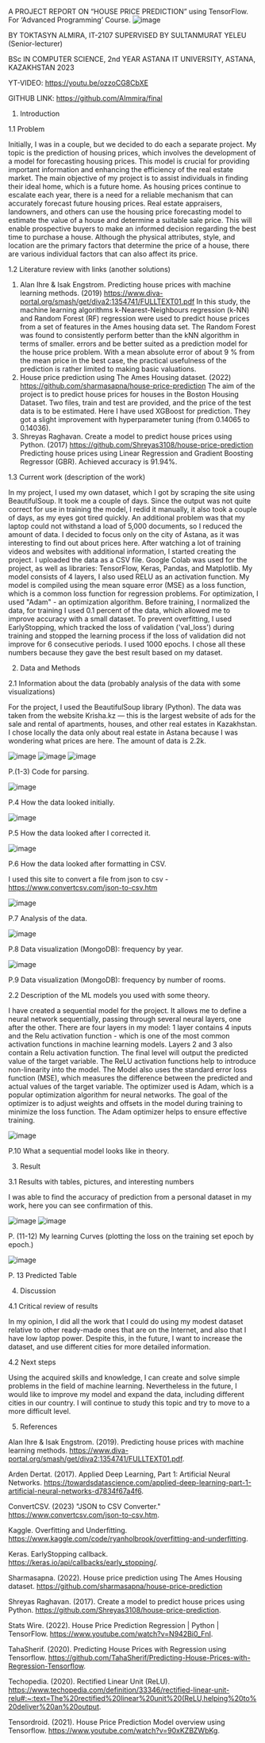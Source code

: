 A PROJECT REPORT ON “HOUSE PRICE PREDICTION” using TensorFlow. For ‘Advanced Programming’ Course.
![image](https://user-images.githubusercontent.com/99726193/220058042-4806d13a-47c0-4315-89f6-17ac9d0eff50.png)

BY TOKTASYN ALMIRA, IT-2107
SUPERVISED BY SULTANMURAT YELEU (Senior-lecturer)

BSc IN COMPUTER SCIENCE, 2nd YEAR
ASTANA IT UNIVERSITY, ASTANA, KAZAKHSTAN 
2023

YT-VIDEO: https://youtu.be/ozzoCG8CbXE 

GITHUB LINK: https://github.com/Almmira/final 

1.	Introduction

1.1 Problem

Initially, I was in a couple, but we decided to do each a separate project. 
My topic is the prediction of housing prices, which involves the development of a model for forecasting housing prices. This model is crucial for providing important information and enhancing the efficiency of the real estate market. The main objective of my project is to assist individuals in finding their ideal home, which is a future home. As housing prices continue to escalate each year, there is a need for a reliable mechanism that can accurately forecast future housing prices. Real estate appraisers, landowners, and others can use the housing price forecasting model to estimate the value of a house and determine a suitable sale price. This will enable prospective buyers to make an informed decision regarding the best time to purchase a house. Although the physical attributes, style, and location are the primary factors that determine the price of a house, there are various individual factors that can also affect its price.

1.2	Literature review with links (another solutions)

1) Alan Ihre & Isak Engstrom. Predicting house prices with machine learning methods. (2019) 
https://www.diva-portal.org/smash/get/diva2:1354741/FULLTEXT01.pdf 
In this study, the machine learning algorithms k-Nearest-Neighbours regression (k-NN) and Random Forest (RF) regression were used to predict house prices from a set of features in the Ames housing data set. The Random Forest was found to consistently perform better than the kNN algorithm in terms of smaller. errors and be better suited as a prediction model for the house price problem. With a mean absolute error of about 9 % from the mean price in the best case, the practical usefulness of the prediction is rather limited to making basic valuations. 
2) House price prediction using The Ames Housing dataset. (2022) 
https://github.com/sharmasapna/house-price-prediction 
The aim of the project is to predict house prices for houses in the Boston Housing Dataset. Two files, train and test are provided, and the price of the test data is to be estimated. Here I have used XGBoost for prediction. They got a slight improvement with hyperparameter tuning (from 0.14065 to 0.14036). 
3) Shreyas Raghavan. Create a model to predict house prices using Python. (2017) 
https://github.com/Shreyas3108/house-price-prediction   
Predicting house prices using Linear Regression and Gradient Boosting Regressor (GBR). Achieved accuracy is 91.94%.

1.3	Current work (description of the work)

In my project, I used my own dataset, which I got by scraping the site using BeautifulSoup. It took me a couple of days. Since the output was not quite correct for use in training the model, I redid it manually, it also took a couple of days, as my eyes got tired quickly. An additional problem was that my laptop could not withstand a load of 5,000 documents, so I reduced the amount of data. I decided to focus only on the city of Astana, as it was interesting to find out about prices here. After watching a lot of training videos and websites with additional information, I started creating the project. I uploaded the data as a CSV file.
Google Colab was used for the project, as well as libraries: TensorFlow, Keras, Pandas, and Matplotlib.  My model consists of 4 layers, I also used RELU as an activation function. My model is compiled using the mean square error (MSE) as a loss function, which is a common loss function for regression problems. For optimization, I used "Adam" - an optimization algorithm.  Before training, I normalized the data, for training I used 0.1 percent of the data, which allowed me to improve accuracy with a small dataset. To prevent overfitting, I used EarlyStopping, which tracked the loss of validation ('val_loss') during training and stopped the learning process if the loss of validation did not improve for 6 consecutive periods. I used 1000 epochs. I chose all these numbers because they gave the best result based on my dataset.

2. Data and Methods

2.1 Information about the data (probably analysis of the data with some visualizations)

For the project, I used the BeautifulSoup library (Python). The data was taken from the website Krisha.kz — this is the largest website of ads for the sale and rental of apartments, houses, and other real estates in Kazakhstan. I chose locally the data only about real estate in Astana because I was wondering what prices are here. The amount of data is 2.2k.

![image](https://user-images.githubusercontent.com/99726193/220058160-970cd8bd-10f4-4277-bb8a-be18a1175c3e.png)
![image](https://user-images.githubusercontent.com/99726193/220058179-81a1fb9a-a67d-4689-9532-f1c46164268e.png)
![image](https://user-images.githubusercontent.com/99726193/220058195-0406cff5-cd42-46b6-b29a-6d01044d9dc1.png)

P.(1-3) Сode for parsing. 

![image](https://user-images.githubusercontent.com/99726193/220058352-4bc5129c-9700-43d4-85c7-49f4d76f5f49.png)

P.4 How the data looked initially.

![image](https://user-images.githubusercontent.com/99726193/220058376-d71d3517-1da8-44f1-92b2-f327c67c1a3b.png)

P.5 How the data looked after I corrected it.

![image](https://user-images.githubusercontent.com/99726193/220058429-2e0d1e2d-6aa7-4347-b907-c34cb2e456b4.png)
 
P.6 How the data looked after formatting in CSV.

I used this site to convert a file from json to csv - https://www.convertcsv.com/json-to-csv.htm 

![image](https://user-images.githubusercontent.com/99726193/220058466-a07d0ebd-f670-4d5f-a083-5c123af64221.png)

P.7 Analysis of the data.
 
![image](https://user-images.githubusercontent.com/99726193/220058511-de373e5c-9960-4bfd-8076-082514339f66.png)
 
P.8 Data visualization (MongoDB): frequency by year.

![image](https://user-images.githubusercontent.com/99726193/220058540-51b733a8-cbc3-48f6-be34-9bac8b2363c0.png)
 
P.9 Data visualization (MongoDB): frequency by number of rooms.

2.2 Description of the ML models you used with some theory.

I have created a sequential model for the project. It allows me to define a neural network sequentially, passing through several neural layers, one after the other. There are four layers in my model: 1 layer contains 4 inputs and the Relu activation function - which is one of the most common activation functions in machine learning models. Layers 2 and 3 also contain a Relu activation function. The final level will output the predicted value of the target variable. The ReLU activation functions help to introduce non-linearity into the model. The Model also uses the standard error loss function (MSE), which measures the difference between the predicted and actual values of the target variable. The optimizer used is Adam, which is a popular optimization algorithm for neural networks. The goal of the optimizer is to adjust weights and offsets in the model during training to minimize the loss function. The Adam optimizer helps to ensure effective training. 
 
![image](https://user-images.githubusercontent.com/99726193/220058592-a573f271-6804-405a-9e39-608766e76d5c.png)
 
P.10 What a sequential model looks like in theory.

3.	Result

3.1 Results with tables, pictures, and interesting numbers

I was able to find the accuracy of prediction from a personal dataset in my work, here you can see confirmation of this.

![image](https://user-images.githubusercontent.com/99726193/220058659-6ffebd3e-d8ac-40ee-90fc-5db73ae36df3.png)
![image](https://user-images.githubusercontent.com/99726193/220058674-50c93afb-ea3a-453e-8016-1de8e16ed61d.png)

P. (11-12) My learning Curves (plotting the loss on the training set epoch by epoch.)

![image](https://user-images.githubusercontent.com/99726193/220058709-b0f9de27-9fe4-4228-b3e0-7c02f3eb8158.png)

P. 13 Predicted Table

4. Discussion

4.1 Critical review of results

In my opinion, I did all the work that I could do using my modest dataset relative to other ready-made ones that are on the Internet, and also that I have low laptop power. Despite this, in the future, I want to increase the dataset, and use different cities for more detailed information.

4.2 Next steps

Using the acquired skills and knowledge, I can create and solve simple problems in the field of machine learning. Nevertheless in the future, I would like to improve my model and expand the data, including different cities in our country. I will continue to study this topic and try to move to a more difficult level.

5. References

Alan Ihre & Isak Engstrom. (2019). Predicting house prices with machine learning methods. https://www.diva-portal.org/smash/get/diva2:1354741/FULLTEXT01.pdf.

Arden Dertat. (2017). Applied Deep Learning, Part 1: Artificial Neural Networks. https://towardsdatascience.com/applied-deep-learning-part-1-artificial-neural-networks-d7834f67a4f6.

ConvertCSV. (2023) "JSON to CSV Converter." https://www.convertcsv.com/json-to-csv.htm.

Kaggle. Overfitting and Underfitting. https://www.kaggle.com/code/ryanholbrook/overfitting-and-underfitting.

Keras. EarlyStopping callback. https://keras.io/api/callbacks/early_stopping/.

Sharmasapna. (2022). House price prediction using The Ames Housing dataset. https://github.com/sharmasapna/house-price-prediction

Shreyas Raghavan. (2017). Create a model to predict house prices using Python. https://github.com/Shreyas3108/house-price-prediction.

Stats Wire. (2022). House Price Prediction Regression | Python | TensorFlow. https://www.youtube.com/watch?v=N942Bi0_FnI.

TahaSherif. (2020). Predicting House Prices with Regression using Tensorflow. https://github.com/TahaSherif/Predicting-House-Prices-with-Regression-Tensorflow.

Techopedia. (2020). Rectified Linear Unit (ReLU). https://www.techopedia.com/definition/33346/rectified-linear-unit-relu#:~:text=The%20rectified%20linear%20unit%20(ReLU,helping%20to%20deliver%20an%20output.

Tensordroid. (2021). House Price Prediction Model overview using Tensorflow. https://www.youtube.com/watch?v=90xKZBZWbKg.

